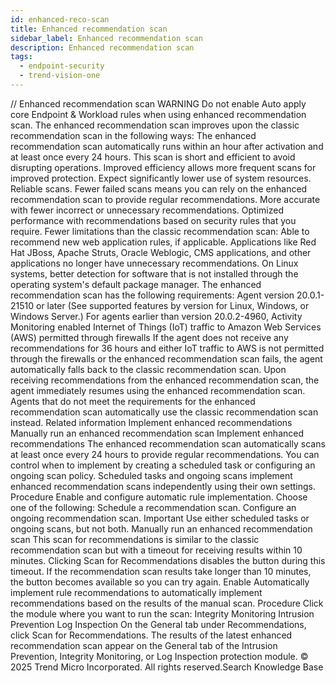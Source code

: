 ```yaml
---
id: enhanced-reco-scan
title: Enhanced recommendation scan
sidebar_label: Enhanced recommendation scan
description: Enhanced recommendation scan
tags:
  - endpoint-security
  - trend-vision-one
---
```


/*<![CDATA[*/ $('#title').html($('meta[name=map-description]').attr('content')); /*]]>*/ Enhanced recommendation scan WARNING Do not enable Auto apply core Endpoint & Workload rules when using enhanced recommendation scan. The enhanced recommendation scan improves upon the classic recommendation scan in the following ways: The enhanced recommendation scan automatically runs within an hour after activation and at least once every 24 hours. This scan is short and efficient to avoid disrupting operations. Improved efficiency allows more frequent scans for improved protection. Expect significantly lower use of system resources. Reliable scans. Fewer failed scans means you can rely on the enhanced recommendation scan to provide regular recommendations. More accurate with fewer incorrect or unnecessary recommendations. Optimized performance with recommendations based on security rules that you require. Fewer limitations than the classic recommendation scan: Able to recommend new web application rules, if applicable. Applications like Red Hat JBoss, Apache Struts, Oracle Weblogic, CMS applications, and other applications no longer have unnecessary recommendations. On Linux systems, better detection for software that is not installed through the operating system's default package manager. The enhanced recommendation scan has the following requirements: Agent version 20.0.1-21510 or later (See supported features by version for Linux, Windows, or Windows Server.) For agents earlier than version 20.0.2-4960, Activity Monitoring enabled Internet of Things (IoT) traffic to Amazon Web Services (AWS) permitted through firewalls If the agent does not receive any recommendations for 36 hours and either IoT traffic to AWS is not permitted through the firewalls or the enhanced recommendation scan fails, the agent automatically falls back to the classic recommendation scan. Upon receiving recommendations from the enhanced recommendation scan, the agent immediately resumes using the enhanced recommendation scan. Agents that do not meet the requirements for the enhanced recommendation scan automatically use the classic recommendation scan instead. Related information Implement enhanced recommendations Manually run an enhanced recommendation scan Implement enhanced recommendations The enhanced recommendation scan automatically scans at least once every 24 hours to provide regular recommendations. You can control when to implement by creating a scheduled task or configuring an ongoing scan policy. Scheduled tasks and ongoing scans implement enhanced recommendation scans independently using their own settings. Procedure Enable and configure automatic rule implementation. Choose one of the following: Schedule a recommendation scan. Configure an ongoing recommendation scan. Important Use either scheduled tasks or ongoing scans, but not both. Manually run an enhanced recommendation scan This scan for recommendations is similar to the classic recommendation scan but with a timeout for receiving results within 10 minutes. Clicking Scan for Recommendations disables the button during this timeout. If the recommendation scan results take longer than 10 minutes, the button becomes available so you can try again. Enable Automatically implement rule recommendations to automatically implement recommendations based on the results of the manual scan. Procedure Click the module where you want to run the scan: Integrity Monitoring Intrusion Prevention Log Inspection On the General tab under Recommendations, click Scan for Recommendations. The results of the latest enhanced recommendation scan appear on the General tab of the Intrusion Prevention, Integrity Monitoring, or Log Inspection protection module. © 2025 Trend Micro Incorporated. All rights reserved.Search Knowledge Base